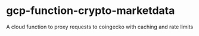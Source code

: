 # gcp-function-crypto-marketdata
A cloud function to proxy requests to coingecko with caching and rate limits
